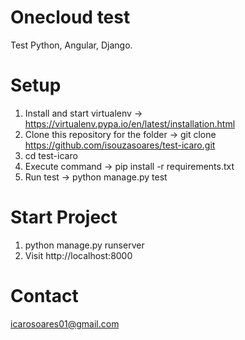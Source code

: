 # Onecloud test

Test Python, Angular, Django.

# Setup

1. Install and start virtualenv -> https://virtualenv.pypa.io/en/latest/installation.html
2. Clone this repository for the folder -> git clone https://github.com/isouzasoares/test-icaro.git
3. cd test-icaro
4. Execute command -> pip install -r requirements.txt 
5. Run test -> python manage.py test

# Start Project

1. python manage.py runserver
2. Visit http://localhost:8000


# Contact

icarosoares01@gmail.com